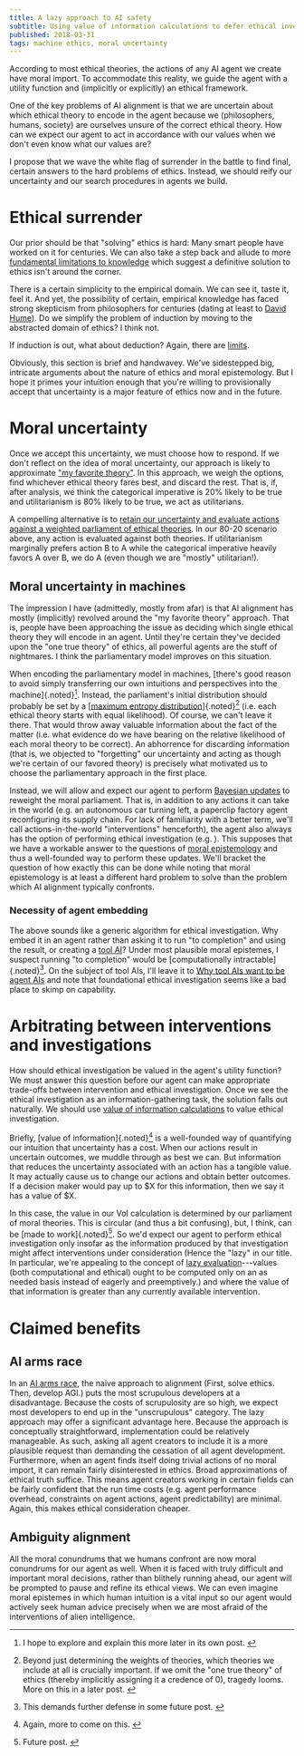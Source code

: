 ```yaml
---
title: A lazy approach to AI safety
subtitle: Using value of information calculations to defer ethical investigation
published: 2018-03-31
tags: machine ethics, moral uncertainty
---
```


According to most ethical theories, the actions of any AI agent we create have moral import. To accommodate this reality, we guide the agent with a utility function and (implicitly or explicitly) an ethical framework.

One of the key problems of AI alignment is that we are uncertain about which ethical theory to encode in the agent because we (philosophers, humans, society) are ourselves unsure of the correct ethical theory. How can we expect our agent to act in accordance with our values when we don't even know what our values are?

I propose that we wave the white flag of surrender in the battle to find final, certain answers to the hard problems of ethics. Instead, we should reify our uncertainty and our search procedures in agents we build.

<!--more-->

# Ethical surrender

Our prior should be that "solving" ethics is hard: Many smart people have worked on it for centuries. We can also take a step back and allude to more [fundamental limitations to knowledge](https://plato.stanford.edu/entries/skepticism/) which suggest a definitive solution to ethics isn't around the corner.

There is a certain simplicity to the empirical domain. We can see it, taste it, feel it. And yet, the possibility of certain, empirical knowledge has faced strong skepticism from philosophers for centuries (dating at least to [David Hume](https://plato.stanford.edu/entries/induction-problem/)). Do we simplify the problem of induction by moving to the abstracted domain of ethics? I think not.

If induction is out, what about deduction? Again, there are [limits](https://plato.stanford.edu/entries/goedel-incompleteness/).

Obviously, this section is brief and handwavey. We've sidestepped big, intricate arguments about the nature of ethics and moral epistemology. But I hope it primes your intuition enough that you're willing to provisionally accept that uncertainty is a major feature of ethics now and in the future.

# Moral uncertainty

Once we accept this uncertainty, we must choose how to respond. If we don't reflect on the idea of moral uncertainty, our approach is likely to approximate ["my favorite theory"](http://johanegustafsson.net/papers/in-defence-of-my-favourite-theory.pdf). In this approach, we weigh the options, find whichever ethical theory fares best, and discard the rest. That is, if, after analysis, we think the categorical imperative is 20% likely to be true and utilitarianism is 80% likely to be true, we act as utilitarians.

A compelling alternative is to [retain our uncertainty and evaluate actions against a weighted parliament of ethical theories](http://www.overcomingbias.com/2009/01/moral-uncertainty-towards-a-solution.html). In our 80-20 scenario above, any action is evaluated against both theories. If utilitarianism marginally prefers action B to A while the categorical imperative heavily favors A over B, we do A (even though we are "mostly" utilitarian!).

## Moral uncertainty in machines

The impression I have (admittedly, mostly from afar) is that AI alignment has mostly (implicitly) revolved around the "my favorite theory" approach. That is, people have been approaching the issue as deciding which single ethical theory they will encode in an agent. Until they're certain they've decided upon the "one true theory" of ethics, all powerful agents are the stuff of nightmares. I think the parliamentary model improves on this situation.

When encoding the parliamentary model in machines, [there's good reason to avoid simply transferring our own intuitions and perspectives into the machine]{.noted}[^max-ent]. Instead, the parliament's initial distribution should probably be set by a [[maximum entropy distribution](https://en.wikipedia.org/wiki/Maximum_entropy_probability_distribution)]{.noted}[^bootstrap] (i.e. each ethical theory starts with equal likelihood). Of course, we can't leave it there. That would throw away valuable information about the fact of the matter (i.e. what evidence do we have bearing on the relative likelihood of each moral theory to be correct). An abhorrence for discarding information (that is, we objected to "forgetting" our uncertainty and acting as though we're certain of our favored theory) is precisely what motivated us to choose the parliamentary approach in the first place.

Instead, we will allow and expect our agent to perform [Bayesian updates](https://en.wikipedia.org/wiki/Bayes%27_theorem) to reweight the moral parliament. That is, in addition to any actions it can take in the world (e.g. an autonomous car turning left, a paperclip factory agent reconfiguring its supply chain. For lack of familiarity with a better term, we'll call actions-in-the-world "interventions" henceforth), the agent also always has the option of performing ethical investigation (e.g. ). This supposes that we have a workable answer to the questions of [moral epistemology](https://plato.stanford.edu/entries/moral-epistemology/) and thus a well-founded way to perform these updates. We'll bracket the question of how exactly this can be done while noting that moral epistemology is at least a different hard problem to solve than the problem which AI alignment typically confronts.

### Necessity of agent embedding

The above sounds like a generic algorithm for ethical investigation. Why embed it in an agent rather than asking it to run "to completion" and using the result, or creating a [tool AI](https://www.lesswrong.com/posts/6SGqkCgHuNr7d4yJm/thoughts-on-the-singularity-institute-si)? Under most plausible moral epistemes, I suspect running "to completion" would be [computationally intractable]{.noted}[^intractable]. On the subject of tool AIs, I'll leave it to [Why tool AIs want to be agent AIs](https://www.gwern.net/Tool-AI) and note that foundational ethical investigation seems like a bad place to skimp on capability.

# Arbitrating between interventions and investigations

How should ethical investigation be valued in the agent's utility function? We must answer this question before our agent can make appropriate trade-offs between intervention and ethical investigation. Once we see the ethical investigation as an information-gathering task, the solution falls out naturally. We should use [value of information calculations](https://en.wikipedia.org/wiki/Value_of_information) to value ethical investigation.

Briefly, [value of information]{.noted}[^voi] is a well-founded way of quantifying our intuition that uncertainty has a cost. When our actions result in uncertain outcomes, we muddle through as best we can. But information that reduces the uncertainty associated with an action has a tangible value. It may actually cause us to change our actions and obtain better outcomes. If a decision maker would pay up to $X for this information, then we say it has a value of $X.

In this case, the value in our VoI calculation is determined by our parliament of moral theories. This is circular (and thus a bit confusing), but, I think, can be [made to work]{.noted}[^circular]. So we'd expect our agent to perform ethical investigation only insofar as the information produced by that investigation might affect interventions under consideration (Hence the "lazy" in our title. In particular, we're appealing to the concept of [lazy evaluation](https://en.wikipedia.org/wiki/Lazy_evaluation)---values (both computational and ethical) ought to be computed only on an as needed basis instead of eagerly and preemptively.) and where the value of that information is greater than any currently available intervention.

# Claimed benefits

## AI arms race

In an [AI arms race](https://www.fhi.ox.ac.uk/wp-content/uploads/Racing-to-the-precipice-a-model-of-artificial-intelligence-development.pdf), the naive approach to alignment (First, solve ethics. Then, develop AGI.) puts the most scrupulous developers at a disadvantage. Because the costs of scrupulosity are so high, we expect most developers to end up in the "unscrupulous" category. The lazy approach may offer a significant advantage here. Because the approach is conceptually straightforward, implementation could be relatively manageable. As such, asking all agent creators to include it is a more plausible request than demanding the cessation of all agent development. Furthermore, when an agent finds itself doing trivial actions of no moral import, it can remain fairly disinterested in ethics. Broad approximations of ethical truth suffice. This means agent creators working in certain fields can be fairly confident that the run time costs (e.g. agent performance overhead, constraints on agent actions, agent predictability) are minimal. Again, this makes ethical consideration cheaper.

## Ambiguity alignment

All the moral conundrums that we humans confront are now moral conundrums for our agent as well. When it is faced with truly difficult and important moral decisions, rather than blithely running ahead, our agent will be prompted to pause and refine its ethical views. We can even imagine moral epistemes in which human intuition is a vital input so our agent would actively seek human advice precisely when we are most afraid of the interventions of alien intelligence.

[^bootstrap]: Beyond just determining the weights of theories, which theories we include at all is crucially important. If we omit the "one true theory" of ethics (thereby implicitly assigning it a credence of 0), tragedy looms. More on this in a later post. <!-- TODO -->
[^max-ent]: I hope to explore and explain this more later in its own post. <!-- TODO -->
[^voi]: Again, more to come on this. <!-- TODO -->
[^intractable]: This demands further defense in some future post. <!-- TODO -->
[^circular]: Future post. <!-- TODO -->
